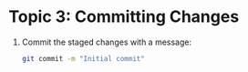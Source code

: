 
# Topic 3: Committing Changes

1. Commit the staged changes with a message:
   ```bash
   git commit -m "Initial commit"
   ```
    